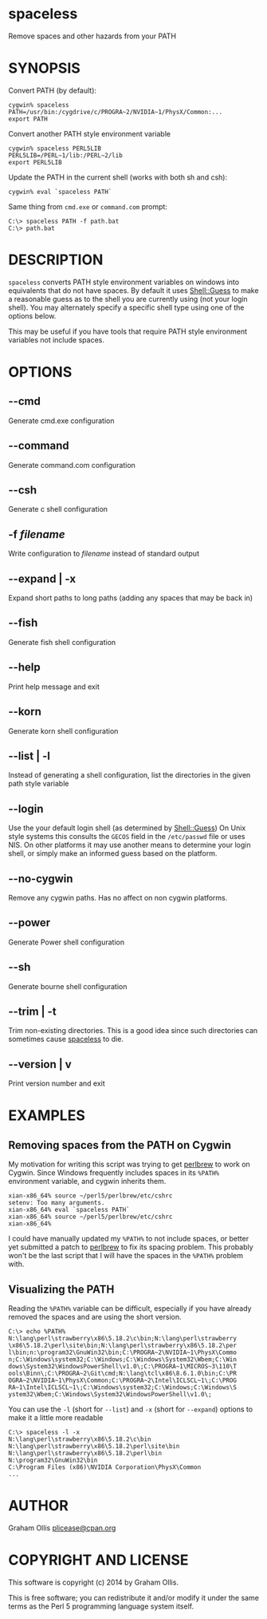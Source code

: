 # spaceless

Remove spaces and other hazards from your PATH 

# SYNOPSIS

Convert PATH (by default):

    cygwin% spaceless
    PATH=/usr/bin:/cygdrive/c/PROGRA~2/NVIDIA~1/PhysX/Common:...
    export PATH

Convert another PATH style environment variable

    cygwin% spaceless PERL5LIB
    PERL5LIB=/PERL~1/lib:/PERL~2/lib
    export PERL5LIB

Update the PATH in the current shell (works with both sh and csh):

    cygwin% eval `spaceless PATH`

Same thing from `cmd.exe` or `command.com` prompt:

    C:\> spaceless PATH -f path.bat
    C:\> path.bat

# DESCRIPTION

`spaceless` converts PATH style environment variables on windows into equivalents
that do not have spaces.  By default it uses [Shell::Guess](https://metacpan.org/pod/Shell::Guess) to make a reasonable
guess as to the shell you are currently using (not your login shell).  You may
alternately specify a specific shell type using one of the options below.

This may be useful if you have tools that require PATH style environment variables
not include spaces.

# OPTIONS

## --cmd

Generate cmd.exe configuration

## --command

Generate command.com configuration

## --csh

Generate c shell configuration

## -f _filename_

Write configuration to _filename_ instead of standard output

## --expand | -x

Expand short paths to long paths (adding any spaces that may be back in)

## --fish

Generate fish shell configuration

## --help

Print help message and exit

## --korn

Generate korn shell configuration

## --list | -l

Instead of generating a shell configuration, list the directories
in the given path style variable

## --login

Use the your default login shell (as determined by [Shell::Guess](https://metacpan.org/pod/Shell::Guess))
On Unix style systems this consults the `GECOS` field in the
`/etc/passwd` file or uses NIS.  On other platforms it may use
another means to determine your login shell, or simply make an
informed guess based on the platform.

## --no-cygwin

Remove any cygwin paths.  Has no affect on non cygwin platforms.

## --power

Generate Power shell configuration

## --sh

Generate bourne shell configuration

## --trim | -t

Trim non-existing directories.  This is a good idea since such directories can 
sometimes cause [spaceless](https://metacpan.org/pod/spaceless) to die.

## --version | v

Print version number and exit

# EXAMPLES

## Removing spaces from the PATH on Cygwin

My motivation for writing this script was trying to get [perlbrew](https://metacpan.org/pod/perlbrew) to work on Cygwin.
Since Windows frequently includes spaces in its `%PATH%` environment variable, and
cygwin inherits them.

    xian-x86_64% source ~/perl5/perlbrew/etc/cshrc
    setenv: Too many arguments.
    xian-x86_64% eval `spaceless PATH`
    xian-x86_64% source ~/perl5/perlbrew/etc/cshrc
    xian-x86_64%

I could have manually updated my `%PATH%` to not include spaces, or better yet submitted
a patch to [perlbrew](https://metacpan.org/pod/perlbrew) to fix its spacing problem.  This probably won't be the last script
that I will have the spaces in the `%PATH%` problem with.

## Visualizing the PATH

Reading the `%PATH%` variable can be difficult, especially if you have already
removed the spaces and are using the short version.

    C:\> echo %PATH%
    N:\lang\perl\strawberry\x86\5.18.2\c\bin;N:\lang\perl\strawberry
    \x86\5.18.2\perl\site\bin;N:\lang\perl\strawberry\x86\5.18.2\per
    l\bin;n:\program32\GnuWin32\bin;C:\PROGRA~2\NVIDIA~1\PhysX\Commo
    n;C:\Windows\system32;C:\Windows;C:\Windows\System32\Wbem;C:\Win
    dows\System32\WindowsPowerShell\v1.0\;C:\PROGRA~1\MICROS~3\110\T
    ools\Binn\;C:\PROGRA~2\Git\cmd;N:\lang\tcl\x86\8.6.1.0\bin;C:\PR
    OGRA~2\NVIDIA~1\PhysX\Common;C:\PROGRA~2\Intel\ICLSCL~1\;C:\PROG
    RA~1\Intel\ICLSCL~1\;C:\Windows\system32;C:\Windows;C:\Windows\S
    ystem32\Wbem;C:\Windows\System32\WindowsPowerShell\v1.0\;

You can use the `-l` (short for `--list`) and `-x` (short for `--expand`) options to
make it a little more readable

    C:\> spaceless -l -x
    N:\lang\perl\strawberry\x86\5.18.2\c\bin
    N:\lang\perl\strawberry\x86\5.18.2\perl\site\bin
    N:\lang\perl\strawberry\x86\5.18.2\perl\bin
    N:\program32\GnuWin32\bin
    C:\Program Files (x86)\NVIDIA Corporation\PhysX\Common
    ...

# AUTHOR

Graham Ollis <plicease@cpan.org>

# COPYRIGHT AND LICENSE

This software is copyright (c) 2014 by Graham Ollis.

This is free software; you can redistribute it and/or modify it under
the same terms as the Perl 5 programming language system itself.
